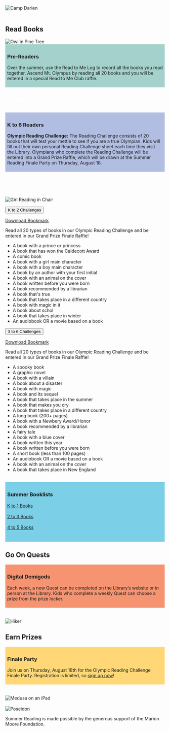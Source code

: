 <div class="row margin-bottom-30">
<div class="col-md-12">
<img class="img-responsive center-block" src="/uploads/departments/youth/summer_reading/2017_summer_reading_kids_header.jpg" alt="Camp Darien" />
<br />
<br />

</div>
</div>

<div class="row margin-bottom-30">
<div class="col-md-4">

## Read Books

<div class="row">
<div class="col-md-4">
<img class="img-responsive center-block" src="/uploads/departments/youth/summer_reading/pine_tree_owl.jpg" alt="Owl in Pine Tree" title="Whoo! Whoo!" />
</div>
<div class="col-md-8">

<div style="background-color:#a4d1cb; padding:6px;">

### Pre-Readers

Over the summer, use the Read to Me Log to record all the books you read together. Ascend Mt. Olympus by reading all 20 books and you will be entered in a special Read to Me Club raffle. 

</div>
<br />

<p>
<a href="https://dlchildrenslibrary.wufoo.com/forms/read-to-me-club-summer-2016/" class="btn-u btn-primary" style="text-decoration:none; color:#fff;">Pre-Readers Registration</a>
</p>
<br />

<div style="background-color:#b1bee1; padding:6px;">

### K to 6 Readers

**Olympic Reading Challenge:** The Reading Challenge consists of 20 books that will test your mettle to see if you are a true Olympian. Kids will fill out their own personal Reading Challenge sheet each time they visit the Library. Olympians who complete the Reading Challenge will be entered into a Grand Prize Raffle, which will be drawn at the Summer Reading Finale Party on Thursday, August 18.

</div>
<br />

<p>
<a href="https://dlchildrenslibrary.wufoo.com/forms/summer-reading-registration-form-summer-2016/" class="btn-u btn-primary" style="text-decoration:none; color:#fff;">K to 6 Registration</a>
</p>
<br />

<img class="center-block" src="/uploads/departments/youth/summer_reading/girl_reading_in_chair.jpg" alt="Girl Reading in Chair" title="Books will blow your mind!" />

<p>
<button class="btn btn-primary" type="button" data-toggle="collapse" data-target="#collapsePreReaders" aria-expanded="false" aria-controls="collapsePreReaders">
K to 2 Challenges
</button>
</p>
<div class="collapse" id="collapsePreReaders">
<div class="card card-block">

[Download Bookmark](/uploads/departments/youth/summer_reading/darien_olympians_K-2_challenge_bookmark.pdf "K to 2 Challenges")

Read all 20 types of books in our Olympic Reading Challenge and be entered in our Grand Prize Finale Raffle!

* A book with a prince or princess
* A book that has won the Caldecott Award
* A comic book
* A book with a girl main character
* A book with a boy main character
* A book by an author with your first initial
* A book with an animal on the cover
* A book written before you were born
* A book recommended by a librarian
* A book that's true
* A book that takes place in a different country
* A book with magic in it
* A book about schol
* A book that takes place in winter
* An audiobook OR a movie based on a book

</div>
</div>

<p>
<button class="btn btn-primary" type="button" data-toggle="collapse" data-target="#collapseKto6" aria-expanded="false" aria-controls="collapseKto6">
3 to 6 Challenges
</button>
</p>
<div class="collapse" id="collapseKto6">
<div class="card card-block">

[Download Bookmark](/uploads/departments/youth/summer_reading/darien_olympians_3-6_challenge_bookmark.pdf.pdf "3 to 6 Challenges")

Read all 20 types of books in our Olympic Reading Challenge and be entered in our Grand Prize Finale Raffle!

* A spooky book
* A graphic novel
* A book with a villain
* A book about a disaster
* A book with magic
* A book and its sequel
* A book that takes place in the summer
* A book that makes you cry
* A book that takes place in a different country
* A long book (200+ pages)
* A book with a Newbery Award/Honor
* A book recommended by a librarian
* A fairy tale
* A book with a blue cover
* A book written this year
* A book written before you were born
* A short book (less than 100 pages)
* An audiobook OR a movie based on a book
* A book with an animal on the cover
* A book that takes place in New England

</div>
</div>
<br />

<div style="background-color:#7bcfe7; padding:6px;"> 

### Summer Booklists

[K to 1 Books](/uploads/departments/youth/summer_reading/2016_SR_list_K-1.pdf "K to 1 Recommended Summer Reads")<br /><br />
[2 to 3 Books](/uploads/departments/youth/summer_reading/2016_SR_list_2-3.pdf "2 to 3 Recommended Summer Reads")<br /><br />
[4 to 5 Books](/uploads/departments/youth/summer_reading/2016_SR_list_4-5.pdf "4 to 5 Recommended Summer Reads")
<br />
<br />
</div> 

</div>
</div>
</div>
<div class="col-md-4">

## Go On Quests

<div class="row">
<div class="col-md-12">

<div style="background-color:#f69472; padding:6px;">

### Digital Demigods
Each week, a new Quest can be completed on the Library’s website or in person at the Library. Kids who complete a weekly Quest can choose a prize from the prize locker.

</div>
<br />
<br />

<img class="img-responsive center-block" src="/uploads/departments/youth/summer_reading/boy_with_backpack.jpg" alt="Hiker' " title="I'll be a backpack while you run!" />

</div>
</div>
</div>



<div class="col-md-4">

## Earn Prizes

<div class="row">
<div class="col-md-8">

<div style="background-color:#ffd776; padding:6px;">

### Finale Party
Join us on Thursday, August 18th for the Olympic Reading Challenge Finale Party. Registration is limited, so [sign up now](/event/32 "Sign up now")!
</div>

<br />
<br />

<img class="center-block" src="/uploads/departments/youth/summer_reading/darien_olympics_medusa_ipad.jpg" alt="Medusa on an iPad" title="Winner of Best Hair 3,000 years running" />
<br />
<br />

</div>

<div class="col-md-4">
<img class="img-responsive center-block" src="/uploads/departments/youth/summer_reading/darien_olympics_poseidon.jpg" alt="Poseidon" title="Poseidon, god of Deep Waters and Freaky Fish." />
</div>

</div>
</div>
</div>

Summer Reading is made possible by the generous support of the Marion Moore Foundation.
